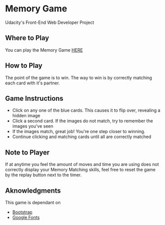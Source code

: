 # Memory Game

Udacity's Front-End Web Developer Project

## Where to Play
You can play the Memory Game [HERE](https://robbiedv.github.io/memory-card-game/)

## How to Play
The point of the game is to win. The way to win is by correctly matching each card with it's partner.

## Game Instructions

* Click on any one of the blue cards. This causes it to flip over, revealing a hidden image
* Click a second card. If the images do not match, try to remember the images you've seen
* If the images match, great job! You're one step closer to winning.
* Continue clicking and matching cards until all are correctly matched

## Note to Player

If at anytime you feel the amount of moves and time you are using does not correctly display your 
Memory Matching skills, feel free to reset the game by the replay button next to the timer.

## Aknowledgments

This game is dependant on

* [Bootstrap](https://getbootstrap.com/)
* [Google Fonts](https://fonts.google.com/)



